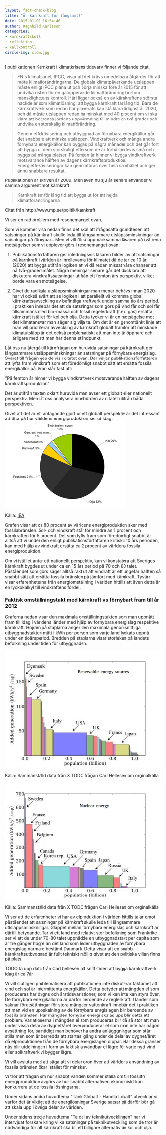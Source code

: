 ```yaml
---
layout: fact-check-blog
title: "Är kärnkraft för långsamt?"
date: 2015-01-01 16:54:46
author: Ragnhild Karlsson
categories:
- karnkraftskoll
- reflektion
- kallkontroll
circle-img: slow.jpg
---
```

I publikationen <a>Kärnkraft i klimatkrisens tidevarv</a> finner vi följande citat.
<blockquote>
FN:s klimatpanel, IPCC, visar att det krävs omedelbara åtgärder för att möta
klimatförändringarna. De globala klimatpåverkande utsläppen måste enligt IPCC
plana ut och börja minska före år 2015 för att undvika risken för en galopperande
klimatförändring bortom mänsklighetens kontroll. Häri ligger också en av
kärnkraftens största nackdelar som klimatlösning: att bygga kärnkraft tar lång tid.
Bara de kärnkraftverk som redan har planerats kan stå klara tidigast år 2020, och då
måste utsläppen redan ha minskat med 40 procent om vi ska klara att begränsa
jordens uppvärmning till mindre än två grader och undvika en storskalig
klimatförändring.</blockquote>
<blockquote>
Genom effektivisering och utbyggnad av förnybara energikällor går det snabbare
att minska utsläppen. Vindkraftverk och många andra förnybara energikällor kan
byggas på några månader och det går fort att bygga ut dem storskaligt eftersom de är
förhållandevis små och byggs på många platser. På femton år hinner vi bygga
vindkraftverk motsvarande hälften av dagens kärnkraftsproduktion.
Energieffektiviseringar kan genomföras över hela samhället och ger ännu snabbare
resultat.
</blockquote>
Publikationen är skriven år 2009. Men även nu sju år senare använder vi samma argument mot kärnkraft
<blockquote>Kärnkraft tar för lång tid att bygga ut för att hejda klimatförändringarna</blockquote>
<p class="img-text">Citat från http://www.mp.se/politik/karnkraft</p>

Vi ser en rad problem med resonemanget ovan. 

Som vi kommer visa nedan finns det skäl att ifrågasätta grundtesen att satsningar på kärnkraft skulle leda till långsammare utsläppsminskningar än satsningar på förnybart. Men vi vill först uppmärksamma läsaren på två rena motsägelser som vi upplever görs i resonemanget ovan.
<ol>
	<li><p>Publikationsförfattaren ger inledningsvis läsaren bilden av att satsningar på kärnkraft i världen är inrellevanta för klimatet då de tar ca 10 år (2020) att bygga utifrån logiken att vi då redan missat våra chanser att nå två-gradersmålet. Några meningar senare går det dock bra att diskutera vindkraftssatsningar utifrån ett femton års perspektiv, vilket borde vara en motsägelse.</p></li>
	<li><p>Givet de radikala utsläppsminskningar man menar behövs innan 2020 har vi också svårt att se logiken i att parallellt välkommna global kärnkraftsavveckling av befintliga kraftverk under samma tio års period. I praktiken innebär det att de satsningar som görs på vind får  och sol får tillsammans med bio-massa och fossil regelerkraft (t.ex. gas) ersätta kärnkraft istället för kol och olja. Detta tycker vi är en motsägelse mot det klimatansvar man säger sig vilja ta. Om det är en genomtänkt linje att man vill prioriterar avveckling av kärnkraft globalt framför att minskade klimatutsläpp är det också problematiskt att man inte är öppnare och ärligare med att man har denna ståndpunkt. </p></li>
</ol>

Låt oss nu återgå till kärnfrågan om huruvida satsningar på kärnkraft ger långsammare utsläppsminskningar än satsningar på förnybara energislag. Svaret till frågan ges delvis i citatet ovan. Där väljer publikationsförfattaren att lyfta fram vindkraft som ett föredömligt snabbt sätt att ersätta fossila energikällor på. Man slår fast att:

"På femton år hinner vi bygga vindkraftverk motsvarande hälften av dagens kärnkraftsproduktion" 

Det är utifrån texten oklart huruvida man avser ett globalt eller nationellt perspektiv. Men låt oss analysera innebörden av citatet utifrån båda perspektiven.

Givet att det är ett antagande gjort ur ett globalt perspektiv är det intressant att titta på hur världens energiproduktion ser ut idag.
<img class="img-responsive blog-img" src="/assets/img/fact-check/world-energi.jpg">
<div>
<p class="img-text">Källa: <a href="http://www.iea.org/statistics/statisticssearch/report/?country=WORLD&product=balances&year=2011" target="_blanc">IEA</a></p> 
</div>
Grafen visar att ca 80 procent av världens energiproduktion sker med fossilabränslen. Sol- och vindkraft står för mindre än 1 procent och kärnkraften för 5 procent. Det som lyfts fram som föredömligt snabbt är alltså att vi under den enligt publikationsförfattaren kritiska 10 års perioden, kan med hjälp av vindkraft ersätta ca 2 procent av världens fossila energiproduktion.  

Om vi istället antar ett nationellt perspektiv, kan vi konstatera att Sveriges kärnkraft bygdes ut under ca en 15 års period på 70 och 80 talet. Påståendet som görs säger alltså rakt ut att vindraft är ett ungefär hälften så snabbt sätt att ersätta fossila bränslen på jämfört med kärnkraft. Tyvärr visar erfarenheterna från energiomställning i världen hittills att även detta är en lyckokalkyl till vindkraftens fördel.

<h3>Faktisk omställningstakt med kärnkraft vs förnybart fram till år 2012</h3>

Graferna nedan visar den maximala omställningstakten som man uppnått fram till idag i världens länder med hjälp av förnybara energislag respektive kärnkraft. Höjden på staplarna anger den maximala genomsnittliga utbyggnadstakten mätt i kWh per person som varje land lyckats uppnå under en tioårsperiod. Bredden på staplarna visar storleken på landets befolkning under tiden för
utbyggnaden. 
<div>
	<img class="img-responsive blog-img" src="/assets/img/fact-check/graph-renawable-world-speed.jpg">
	<p class="img-text"> Källa: Sammanställd data från X TODO frågan Carl Hellesen om orginalkälla</p>
</div>
<div>
	<img class="img-responsive blog-img" src="/assets/img/fact-check/graph-nuclear-world-speed.jpg">
	<p class="img-text">Källa: Sammanställd data från X TODO frågan Carl Hellesen om orginalkälla</p>
</div>
Vi ser att de erfarenheter vi har av elproduktion i världen hittills talar emot påståendet att satsningar på kärnkraft skulle leda till långsammare utlsläppsminskningar. Glappet mellan förnybara energislag och kärnkraft är därtill betydande. Tar vi ett land med relativt stor befolkning som Frankrike ser vi att de under 70-80 talet uppnådde en utbyggnadstakt per capita som är tre gånger högre än det land som leder utbyggnaden av förnybara energislag närmare bestämt Danmark. Detta visar att en snabb kärnkraftsutbyggnad är fullt tekniskt möjlig givet att den politiska viljan finns på plats.

TODO ta upp data från Carl hellesen att snitt-tiden att bygga kärnkraftverk idag är ca 7år

Vi vill slutligen problematisera att publikationen inte diskuterar faktumet att vind och sol är intermittenta energikällor.  Detta betyder att mängden el som produceras har dygns och årstidsvariationer, som vi kan inte kan styra över. De förnybara energikällorna är därför beroende av reglerkraft. I länder som saknar förutsättningar för stora mängder vattenkraft innebär det i praktiken att man vid en uppskalning av de förnybara enrgislagen blir beroende av fossila bränslen. När mängden förnybar energi skalas upp blir detta ett problem. Variationerna i mängden el som produceras blir då så stor att man under vissa delar av dygnet/året överproducerar el som man inte har någon avsättning för, samtidigt man behöver ha andra anlägggningar som står stilla men som är berredda att startas igång under de delar av dygnet/året då elproduktionen från de förnybara energislagen dippar. När dessa gränser nås blir utdelningen i form av faktisk användbar el lägre för varje nytt vind eller solkraftverk vi bygger lägre.

Vi vill avsluta med att säga att vi delar oron över att världens användning av fossila bränslen ökar istället för minskar. 

Vi tror att frågan om hur snabbt världen kommer ställa om till fossilfri energiproduktion avgörs av hur snabbt alternativen ekonomiskt kan konkurrera ut de fossila lösningarna.

Under sidans andra huvudtema <a class="global-link">"Tänk Globalt - Handla Lokalt"</a> utvecklar vi varför det är viktigt att de energilösningar Sverige satsar på därför bör gå att skala upp i övriga delar av världen.

Under sidans tredje huvudtema <a class="tech-text">"Ta del av teknikutvecklingen"</a> har vi intervjuat forskare kring vilka satsningar på teknikutveckling som de tror är nödvändiga för att kärnkraft ska bli ett billigare alternativ än kol och olja.


